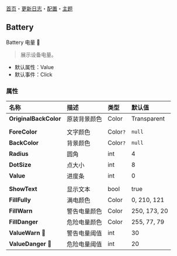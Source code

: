 ﻿[首页](../Home.md)・[更新日志](../UpdateLog.md)・[配置](../Config.md)・[主题](../Theme.md)

## Battery

Battery 电量 👚

> 展示设备电量。

- 默认属性：Value
- 默认事件：Click

### 属性

名称 | 描述 | 类型 | 默认值 |
:--|:--|:--|:--|
**OriginalBackColor** | 原装背景颜色 | Color | Transparent |
||||
**ForeColor** | 文字颜色 | Color`?` | `null` |
**BackColor** | 背景颜色 | Color`?` | `null` |
**Radius** | 圆角 | int | 4 |
**DotSize** | 点大小 | int | 8 |
**Value** | 进度条 | int | 0 |
||||
**ShowText** | 显示文本 | bool | true |
**FillFully** | 满电颜色 | Color | 0, 210, 121 |
**FillWarn** | 警告电量颜色 | Color | 250, 173, 20 |
**FillDanger** | 危险电量颜色 | Color | 255, 77, 79 |
**ValueWarn** 🔴 | 警告电量阈值 | int | 30 |
**ValueDanger** 🔴 | 危险电量阈值 | int | 20 |